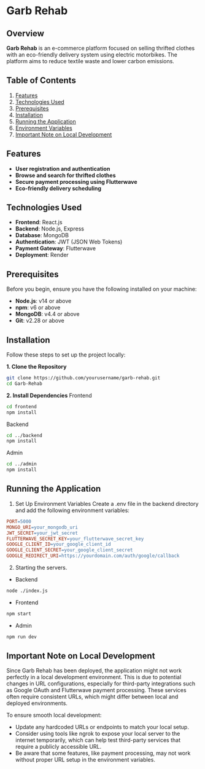 # Garb Rehab

## Overview
**Garb Rehab** is an e-commerce platform focused on selling thrifted clothes with an eco-friendly delivery system using electric motorbikes. The platform aims to reduce textile waste and lower carbon emissions.

## Table of Contents
1. [Features](#features)
2. [Technologies Used](#technologies-used)
3. [Prerequisites](#prerequisites)
4. [Installation](#installation)
5. [Running the Application](#running-the-application)
6. [Environment Variables](#environment-variables)
7. [Important Note on Local Development](#important-note-on-local-development)

## Features
- **User registration and authentication**
- **Browse and search for thrifted clothes**
- **Secure payment processing using Flutterwave**
- **Eco-friendly delivery scheduling**

## Technologies Used
- **Frontend**: React.js
- **Backend**: Node.js, Express
- **Database**: MongoDB
- **Authentication**: JWT (JSON Web Tokens)
- **Payment Gateway**: Flutterwave
- **Deployment**: Render

## Prerequisites
Before you begin, ensure you have the following installed on your machine:
- **Node.js**: v14 or above
- **npm**: v6 or above
- **MongoDB**: v4.4 or above
- **Git**: v2.28 or above

## Installation
Follow these steps to set up the project locally:

**1. Clone the Repository**
```bash
git clone https://github.com/yourusername/garb-rehab.git
cd Garb-Rehab
```
**2. Install Dependencies**
Frontend
```bash
cd frontend
npm install
```
Backend
```bash
cd ../backend
npm install
```
Admin
```bash
cd ../admin
npm install
```
## Running the Application
1. Set Up Environment Variables
Create a .env file in the backend directory and add the following environment variables:

```makefile
PORT=5000
MONGO_URI=your_mongodb_uri
JWT_SECRET=your_jwt_secret
FLUTTERWAVE_SECRET_KEY=your_flutterwave_secret_key
GOOGLE_CLIENT_ID=your_google_client_id
GOOGLE_CLIENT_SECRET=your_google_client_secret
GOOGLE_REDIRECT_URI=https://yourdomain.com/auth/google/callback
```
2. Starting the servers.
- Backend
```bash
node ./index.js
```
- Frontend
```bash
npm start
```
- Admin
```bash
npm run dev
```

## Important Note on Local Development
Since Garb Rehab has been deployed, the application might not work perfectly in a local development environment. This is due to potential changes in URL configurations, especially for third-party integrations such as Google OAuth and Flutterwave payment processing. These services often require consistent URLs, which might differ between local and deployed environments.

To ensure smooth local development:

- Update any hardcoded URLs or endpoints to match your local setup.
- Consider using tools like ngrok to expose your local server to the internet temporarily, which can help test third-party services that require a publicly accessible URL.
- Be aware that some features, like payment processing, may not work without proper URL setup in the environment variables.
